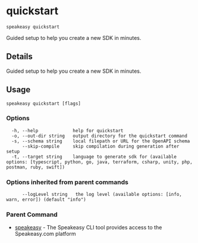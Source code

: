 # quickstart  
`speakeasy quickstart`  


Guided setup to help you create a new SDK in minutes.  

## Details

Guided setup to help you create a new SDK in minutes.

## Usage

```
speakeasy quickstart [flags]
```

### Options

```
  -h, --help             help for quickstart
  -o, --out-dir string   output directory for the quickstart command
  -s, --schema string    local filepath or URL for the OpenAPI schema
      --skip-compile     skip compilation during generation after setup
  -t, --target string    language to generate sdk for (available options: [typescript, python, go, java, terraform, csharp, unity, php, postman, ruby, swift])
```

### Options inherited from parent commands

```
      --logLevel string   the log level (available options: [info, warn, error]) (default "info")
```

### Parent Command

* [speakeasy](README.md)	 - The Speakeasy CLI tool provides access to the Speakeasy.com platform
